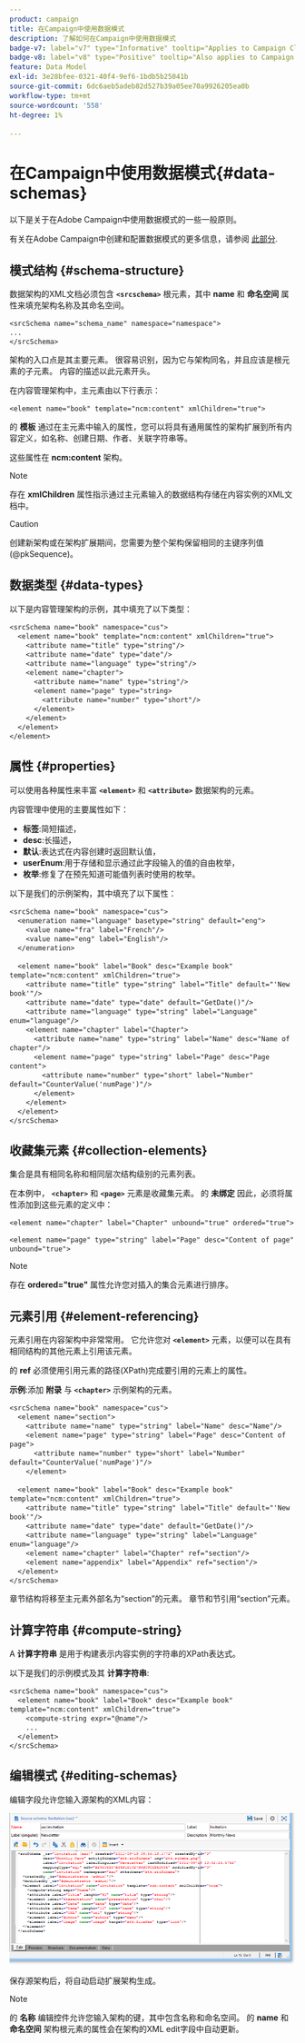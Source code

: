 ```yaml
---
product: campaign
title: 在Campaign中使用数据模式
description: 了解如何在Campaign中使用数据模式
badge-v7: label="v7" type="Informative" tooltip="Applies to Campaign Classic v7"
badge-v8: label="v8" type="Positive" tooltip="Also applies to Campaign v8"
feature: Data Model
exl-id: 3e28bfee-0321-40f4-9ef6-1bdb5b25041b
source-git-commit: 6dc6aeb5adeb82d527b39a05ee70a9926205ea0b
workflow-type: tm+mt
source-wordcount: '558'
ht-degree: 1%

---
```


# 在Campaign中使用数据模式{#data-schemas}



以下是关于在Adobe Campaign中使用数据模式的一些一般原则。

有关在Adobe Campaign中创建和配置数据模式的更多信息，请参阅 [此部分](../../configuration/using/about-schema-edition.md).

## 模式结构 {#schema-structure}

数据架构的XML文档必须包含 **`<srcschema>`** 根元素，其中 **name** 和 **命名空间** 属性来填充架构名称及其命名空间。

```
<srcSchema name="schema_name" namespace="namespace">
...
</srcSchema>
```

架构的入口点是其主要元素。 很容易识别，因为它与架构同名，并且应该是根元素的子元素。 内容的描述以此元素开头。

在内容管理架构中，主元素由以下行表示：

```
<element name="book" template="ncm:content" xmlChildren="true">
```

的 **模板** 通过在主元素中输入的属性，您可以将具有通用属性的架构扩展到所有内容定义，如名称、创建日期、作者、关联字符串等。

这些属性在 **ncm:content** 架构。

>[!NOTE]
>
>存在 **xmlChildren** 属性指示通过主元素输入的数据结构存储在内容实例的XML文档中。

>[!CAUTION]
>
>创建新架构或在架构扩展期间，您需要为整个架构保留相同的主键序列值(@pkSequence)。

## 数据类型 {#data-types}

以下是内容管理架构的示例，其中填充了以下类型：

```
<srcSchema name="book" namespace="cus">
  <element name="book" template="ncm:content" xmlChildren="true">
    <attribute name="title" type="string"/>
    <attribute name="date" type="date"/>
    <attribute name="language" type="string"/>
    <element name="chapter">
      <attribute name="name" type="string"/>
      <element name="page" type="string>
        <attribute name="number" type="short"/>
      </element>
    </element>
  </element>
</element>
```

## 属性 {#properties}

可以使用各种属性来丰富 **`<element>`** 和 **`<attribute>`** 数据架构的元素。

内容管理中使用的主要属性如下：

* **标签**:简短描述，
* **desc**:长描述，
* **默认**:表达式在内容创建时返回默认值，
* **userEnum**:用于存储和显示通过此字段输入的值的自由枚举，
* **枚举**:修复了在预先知道可能值列表时使用的枚举。

以下是我们的示例架构，其中填充了以下属性：

```
<srcSchema name="book" namespace="cus">
  <enumeration name="language" basetype="string" default="eng">    
    <value name="fra" label="French"/>    
    <value name="eng" label="English"/>   
  </enumeration>

  <element name="book" label="Book" desc="Example book" template="ncm:content" xmlChildren="true">
    <attribute name="title" type="string" label="Title" default="'New book'"/>
    <attribute name="date" type="date" default="GetDate()"/>
    <attribute name="language" type="string" label="Language" enum="language"/>
    <element name="chapter" label="Chapter">
      <attribute name="name" type="string" label="Name" desc="Name of chapter"/>
      <element name="page" type="string" label="Page" desc="Page content">
        <attribute name="number" type="short" label="Number" default="CounterValue('numPage')"/>
      </element>
    </element>
  </element>
</srcSchema>
```

## 收藏集元素 {#collection-elements}

集合是具有相同名称和相同层次结构级别的元素列表。

在本例中， **`<chapter>`** 和 **`<page>`** 元素是收藏集元素。 的 **未绑定** 因此，必须将属性添加到这些元素的定义中：

```
<element name="chapter" label="Chapter" unbound="true" ordered="true">
```

```
<element name="page" type="string" label="Page" desc="Content of page" unbound="true">
```

>[!NOTE]
>
>存在 **ordered=&quot;true&quot;** 属性允许您对插入的集合元素进行排序。

## 元素引用 {#element-referencing}

元素引用在内容架构中非常常用。 它允许您对 **`<element>`** 元素，以便可以在具有相同结构的其他元素上引用该元素。

的 **ref** 必须使用引用元素的路径(XPath)完成要引用的元素上的属性。

**示例**:添加 **附录** 与 **`<chapter>`** 示例架构的元素。

```
<srcSchema name="book" namespace="cus">
  <element name="section">
    <attribute name="name" type="string" label="Name" desc="Name"/>
    <element name="page" type="string" label="Page" desc="Content of page">
      <attribute name="number" type="short" label="Number" default="CounterValue('numPage')"/>
    </element>

  <element name="book" label="Book" desc="Example book" template="ncm:content" xmlChildren="true">
    <attribute name="title" type="string" label="Title" default="'New book'"/>
    <attribute name="date" type="date" default="GetDate()"/>
    <attribute name="language" type="string" label="Language" enum="language"/>
    <element name="chapter" label="Chapter" ref="section"/>
    <element name="appendix" label="Appendix" ref="section"/>
  </element>
</srcSchema>
```

章节结构将移至主元素外部名为“section”的元素。 章节和节引用“section”元素。

## 计算字符串 {#compute-string}

A **计算字符串** 是用于构建表示内容实例的字符串的XPath表达式。

以下是我们的示例模式及其 **计算字符串**:

```
<srcSchema name="book" namespace="cus">
  <element name="book" label="Book" desc="Example book" template="ncm:content" xmlChildren="true">
    <compute-string expr="@name"/>
    ...
  </element>
</srcSchema>
```

## 编辑模式 {#editing-schemas}

编辑字段允许您输入源架构的XML内容：

![](assets/d_ncs_integration_schema_edition.png)

保存源架构后，将自动启动扩展架构生成。

>[!NOTE]
>
>的 **名称** 编辑控件允许您输入架构的键，其中包含名称和命名空间。 的 **name** 和 **命名空间** 架构根元素的属性会在架构的XML edit字段中自动更新。
